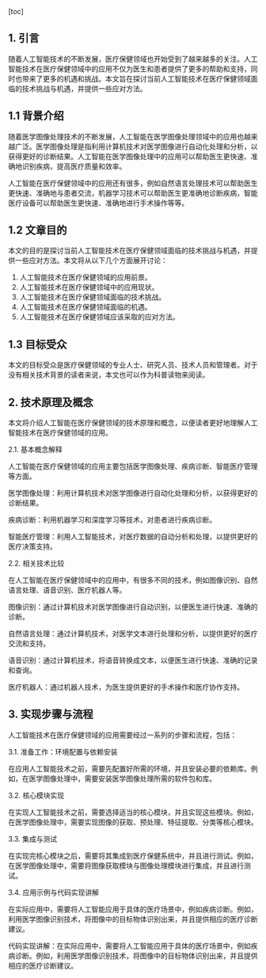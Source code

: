 
[toc]                    
                
                
## 1. 引言

随着人工智能技术的不断发展，医疗保健领域也开始受到了越来越多的关注。人工智能技术在医疗保健领域中的应用不仅为医生和患者提供了更多的帮助和支持，同时也带来了更多的机遇和挑战。本文旨在探讨当前人工智能技术在医疗保健领域面临的技术挑战与机遇，并提供一些应对方法。



## 1.1 背景介绍

随着医学图像处理技术的不断发展，人工智能在医学图像处理领域中的应用也越来越广泛。医学图像处理是指利用计算机技术对医学图像进行自动化处理和分析，以获得更好的诊断结果。人工智能在医学图像处理中的应用可以帮助医生更快速、准确地识别疾病，提高医疗质量和效率。

人工智能在医疗保健领域中的应用还有很多，例如自然语言处理技术可以帮助医生更快速、准确地与患者交流，机器学习技术可以帮助医生更准确地诊断疾病，智能医疗设备可以帮助医生更快速、准确地进行手术操作等等。



## 1.2 文章目的

本文的目的是探讨当前人工智能技术在医疗保健领域面临的技术挑战与机遇，并提供一些应对方法。本文将从以下几个方面展开讨论：

1. 人工智能技术在医疗保健领域的应用前景。
2. 人工智能技术在医疗保健领域中的应用现状。
3. 人工智能技术在医疗保健领域面临的技术挑战。
4. 人工智能技术在医疗保健领域面临的机遇。
5. 人工智能技术在医疗保健领域应该采取的应对方法。



## 1.3 目标受众

本文的目标受众是医疗保健领域的专业人士、研究人员、技术人员和管理者。对于没有相关技术背景的读者来说，本文也可以作为科普读物来阅读。



## 2. 技术原理及概念

本文将介绍人工智能在医疗保健领域的技术原理和概念，以便读者更好地理解人工智能技术在医疗保健领域的应用。

2.1. 基本概念解释

人工智能在医疗保健领域的应用主要包括医学图像处理、疾病诊断、智能医疗管理等方面。

医学图像处理：利用计算机技术对医学图像进行自动化处理和分析，以获得更好的诊断结果。

疾病诊断：利用机器学习和深度学习等技术，对患者进行疾病诊断。

智能医疗管理：利用人工智能技术，对医疗数据的自动分析和处理，以提供更好的医疗决策支持。

2.2. 相关技术比较

在人工智能在医疗保健领域中的应用中，有很多不同的技术，例如图像识别、自然语言处理、语音识别、医疗机器人等。

图像识别：通过计算机技术对医学图像进行自动识别，以便医生进行快速、准确的诊断。

自然语言处理：通过计算机技术，对医学文本进行处理和分析，以提供更好的医疗交流和支持。

语音识别：通过计算机技术，将语音转换成文本，以便医生进行快速、准确的记录和查询。

医疗机器人：通过机器人技术，为医生提供更好的手术操作和医疗协作支持。



## 3. 实现步骤与流程

人工智能技术在医疗保健领域的应用需要经过一系列的步骤和流程，包括：

3.1. 准备工作：环境配置与依赖安装

在应用人工智能技术之前，需要先配置好所需的环境，并且安装必要的依赖库。例如，在医学图像处理中，需要安装医学图像处理所需的软件包和库。

3.2. 核心模块实现

在实现人工智能技术之前，需要选择适当的核心模块，并且实现这些模块。例如，在医学图像处理中，需要实现图像的获取、预处理、特征提取、分类等核心模块。

3.3. 集成与测试

在实现完核心模块之后，需要将其集成到医疗保健系统中，并且进行测试。例如，在医学图像处理中，需要将图像获取模块与图像处理模块进行集成，并且进行测试。

3.4. 应用示例与代码实现讲解

在实际应用中，需要将人工智能应用于具体的医疗场景中，例如疾病诊断。例如，利用医学图像识别技术，将图像中的目标物体识别出来，并且提供相应的医疗诊断建议。

代码实现讲解：在实际应用中，需要将人工智能应用于具体的医疗场景中，例如疾病诊断。例如，利用医学图像识别技术，将图像中的目标物体识别出来，并且提供相应的医疗诊断建议。

